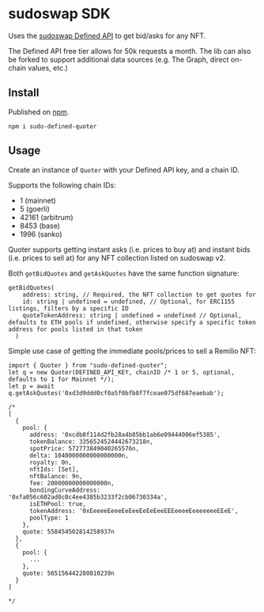 # sudoswap SDK

Uses the [sudoswap Defined API](https://docs.defined.fi/reference/sudoswap-quickstart) to get bid/asks for any NFT.

The Defined API free tier allows for 50k requests a month. The lib can also be forked to support additional data sources (e.g. The Graph, direct on-chain values, etc.)

## Install

Published on [npm](https://www.npmjs.com/package/sudo-defined-quoter).

```
npm i sudo-defined-quoter
```


## Usage

Create an instance of `Quoter` with your Defined API key, and a chain ID.

Supports the following chain IDs:
- 1 (mainnet)
- 5 (goerli)
- 42161 (arbitrum)
- 8453 (base)
- 1996 (sanko)

Quoter supports getting instant asks (i.e. prices to buy at) and instant bids (i.e. prices to sell at) for any NFT collection listed on sudoswap v2.

Both `getBidQuotes` and `getAskQuotes` have the same function signature:

```
getBidQuotes(
    address: string, // Required, the NFT collection to get quotes for
    id: string | undefined = undefined, // Optional, for ERC1155 listings, filters by a specific ID
    quoteTokenAddress: string | undefined = undefined // Optional, defaults to ETH pools if undefined, otherwise specify a specific token address for pools listed in that token
  ) 
```

Simple use case of getting the immediate pools/prices to sell a Remilio NFT:

```
import { Quoter } from "sudo-defined-quoter";
let q = new Quoter(DEFINED_API_KEY, chainID /* 1 or 5, optional, defaults to 1 for Mainnet */);
let p = await q.getAskQuotes('0xd3d9ddd0cf0a5f0bfb8f7fceae075df687eaebab');

/*
[
  {
    pool: {
      address: '0xcdb8f114d2fb28a4b85bb1ab6e09444006ef5385',
      tokenBalance: 3356524524442673218n,
      spotPrice: 572773849040265576n,
      delta: 1040000000000000000n,
      royalty: 0n,
      nftIds: [Set],
      nftBalance: 9n,
      fee: 20000000000000000n,
      bondingCurveAddress: '0xfa056c602ad0c0c4ee4385b3233f2cb06730334a',
      isETHPool: true,
      tokenAddress: '0xEeeeeEeeeEeEeeEeEeEeeEEEeeeeEeeeeeeeEEeE',
      poolType: 1
    },
    quote: 558454502814258937n
  },
  {
    pool: {
      ...
    },
    quote: 565156442280810239n
  }
]

*/
```
